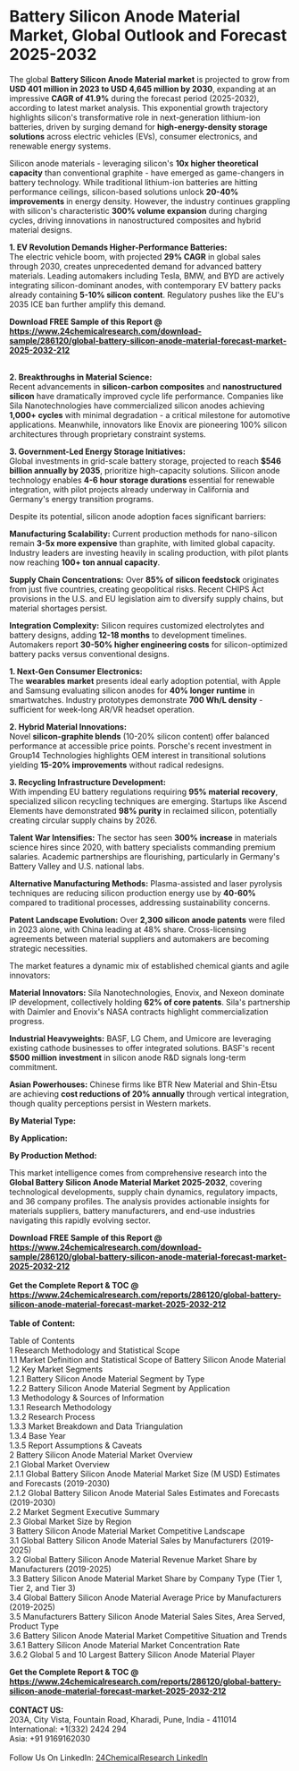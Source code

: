 <h1>Battery Silicon Anode Material Market, Global Outlook and Forecast 2025-2032</h1><p>The global <strong>Battery Silicon Anode Material market</strong> is projected to grow from <strong>USD 401 million in 2023 to USD 4,645 million by 2030</strong>, expanding at an impressive <strong>CAGR of 41.9%</strong> during the forecast period (2025-2032), according to latest market analysis. This exponential growth trajectory highlights silicon's transformative role in next-generation lithium-ion batteries, driven by surging demand for <strong>high-energy-density storage solutions</strong> across electric vehicles (EVs), consumer electronics, and renewable energy systems.</p><p>Silicon anode materials - leveraging silicon's <strong>10x higher theoretical capacity</strong> than conventional graphite - have emerged as game-changers in battery technology. While traditional lithium-ion batteries are hitting performance ceilings, silicon-based solutions unlock <strong>20-40% improvements</strong> in energy density. However, the industry continues grappling with silicon's characteristic <strong>300% volume expansion</strong> during charging cycles, driving innovations in nanostructured composites and hybrid material designs.</p><p><strong>1. EV Revolution Demands Higher-Performance Batteries:</strong><br>
The electric vehicle boom, with projected <strong>29% CAGR</strong> in global sales through 2030, creates unprecedented demand for advanced battery materials. Leading automakers including Tesla, BMW, and BYD are actively integrating silicon-dominant anodes, with contemporary EV battery packs already containing <strong>5-10% silicon content</strong>. Regulatory pushes like the EU's 2035 ICE ban further amplify this demand.</p><div><b>Download FREE Sample of this Report @ 
            <a href="https://www.24chemicalresearch.com/download-sample/286120/global-battery-silicon-anode-material-forecast-market-2025-2032-212">
            https://www.24chemicalresearch.com/download-sample/286120/global-battery-silicon-anode-material-forecast-market-2025-2032-212</a></b></div><br><p><strong>2. Breakthroughs in Material Science:</strong><br>
Recent advancements in <strong>silicon-carbon composites</strong> and <strong>nanostructured silicon</strong> have dramatically improved cycle life performance. Companies like Sila Nanotechnologies have commercialized silicon anodes achieving <strong>1,000+ cycles</strong> with minimal degradation - a critical milestone for automotive applications. Meanwhile, innovators like Enovix are pioneering 100% silicon architectures through proprietary constraint systems.</p><p><strong>3. Government-Led Energy Storage Initiatives:</strong><br>
Global investments in grid-scale battery storage, projected to reach <strong>$546 billion annually by 2035</strong>, prioritize high-capacity solutions. Silicon anode technology enables <strong>4-6 hour storage durations</strong> essential for renewable integration, with pilot projects already underway in California and Germany's energy transition programs.</p><p>Despite its potential, silicon anode adoption faces significant barriers:</p><p><strong>Manufacturing Scalability:</strong> Current production methods for nano-silicon remain <strong>3-5x more expensive</strong> than graphite, with limited global capacity. Industry leaders are investing heavily in scaling production, with pilot plants now reaching <strong>100+ ton annual capacity</strong>.</p><p><strong>Supply Chain Concentrations:</strong> Over <strong>85% of silicon feedstock</strong> originates from just five countries, creating geopolitical risks. Recent CHIPS Act provisions in the U.S. and EU legislation aim to diversify supply chains, but material shortages persist.</p><p><strong>Integration Complexity:</strong> Silicon requires customized electrolytes and battery designs, adding <strong>12-18 months</strong> to development timelines. Automakers report <strong>30-50% higher engineering costs</strong> for silicon-optimized battery packs versus conventional designs.</p><p><strong>1. Next-Gen Consumer Electronics:</strong><br>
The <strong>wearables market</strong> presents ideal early adoption potential, with Apple and Samsung evaluating silicon anodes for <strong>40% longer runtime</strong> in smartwatches. Industry prototypes demonstrate <strong>700 Wh/L density</strong> - sufficient for week-long AR/VR headset operation.</p><p><strong>2. Hybrid Material Innovations:</strong><br>
Novel <strong>silicon-graphite blends</strong> (10-20% silicon content) offer balanced performance at accessible price points. Porsche's recent investment in Group14 Technologies highlights OEM interest in transitional solutions yielding <strong>15-20% improvements</strong> without radical redesigns.</p><p><strong>3. Recycling Infrastructure Development:</strong><br>
With impending EU battery regulations requiring <strong>95% material recovery</strong>, specialized silicon recycling techniques are emerging. Startups like Ascend Elements have demonstrated <strong>98% purity</strong> in reclaimed silicon, potentially creating circular supply chains by 2026.</p><p><strong>Talent War Intensifies:</strong> The sector has seen <strong>300% increase</strong> in materials science hires since 2020, with battery specialists commanding premium salaries. Academic partnerships are flourishing, particularly in Germany's Battery Valley and U.S. national labs.</p><p><strong>Alternative Manufacturing Methods:</strong> Plasma-assisted and laser pyrolysis techniques are reducing silicon production energy use by <strong>40-60%</strong> compared to traditional processes, addressing sustainability concerns.</p><p><strong>Patent Landscape Evolution:</strong> Over <strong>2,300 silicon anode patents</strong> were filed in 2023 alone, with China leading at 48% share. Cross-licensing agreements between material suppliers and automakers are becoming strategic necessities.</p><p>The market features a dynamic mix of established chemical giants and agile innovators:</p><p><strong>Material Innovators:</strong> Sila Nanotechnologies, Enovix, and Nexeon dominate IP development, collectively holding <strong>62% of core patents</strong>. Sila's partnership with Daimler and Enovix's NASA contracts highlight commercialization progress.</p><p><strong>Industrial Heavyweights:</strong> BASF, LG Chem, and Umicore are leveraging existing cathode businesses to offer integrated solutions. BASF's recent <strong>$500 million investment</strong> in silicon anode R&amp;D signals long-term commitment.</p><p><strong>Asian Powerhouses:</strong> Chinese firms like BTR New Material and Shin-Etsu are achieving <strong>cost reductions of 20% annually</strong> through vertical integration, though quality perceptions persist in Western markets.</p><p><strong>By Material Type:</strong></p><p><strong>By Application:</strong></p><p><strong>By Production Method:</strong></p><p>This market intelligence comes from comprehensive research into the <strong>Global Battery Silicon Anode Material Market 2025-2032</strong>, covering technological developments, supply chain dynamics, regulatory impacts, and 36 company profiles. The analysis provides actionable insights for materials suppliers, battery manufacturers, and end-use industries navigating this rapidly evolving sector.</p><div><b>Download FREE Sample of this Report @ 
            <a href="https://www.24chemicalresearch.com/download-sample/286120/global-battery-silicon-anode-material-forecast-market-2025-2032-212">
            https://www.24chemicalresearch.com/download-sample/286120/global-battery-silicon-anode-material-forecast-market-2025-2032-212</a></b></div><br><div><b>Get the Complete Report & TOC @ 
            <a href="https://www.24chemicalresearch.com/reports/286120/global-battery-silicon-anode-material-forecast-market-2025-2032-212">
            https://www.24chemicalresearch.com/reports/286120/global-battery-silicon-anode-material-forecast-market-2025-2032-212</a></b></div><br>
            <b>Table of Content:</b><p>Table of Contents<br />
1 Research Methodology and Statistical Scope<br />
1.1 Market Definition and Statistical Scope of Battery Silicon Anode Material<br />
1.2 Key Market Segments<br />
1.2.1 Battery Silicon Anode Material Segment by Type<br />
1.2.2 Battery Silicon Anode Material Segment by Application<br />
1.3 Methodology & Sources of Information<br />
1.3.1 Research Methodology<br />
1.3.2 Research Process<br />
1.3.3 Market Breakdown and Data Triangulation<br />
1.3.4 Base Year<br />
1.3.5 Report Assumptions & Caveats<br />
2 Battery Silicon Anode Material Market Overview<br />
2.1 Global Market Overview<br />
2.1.1 Global Battery Silicon Anode Material Market Size (M USD) Estimates and Forecasts (2019-2030)<br />
2.1.2 Global Battery Silicon Anode Material Sales Estimates and Forecasts (2019-2030)<br />
2.2 Market Segment Executive Summary<br />
2.3 Global Market Size by Region<br />
3 Battery Silicon Anode Material Market Competitive Landscape<br />
3.1 Global Battery Silicon Anode Material Sales by Manufacturers (2019-2025)<br />
3.2 Global Battery Silicon Anode Material Revenue Market Share by Manufacturers (2019-2025)<br />
3.3 Battery Silicon Anode Material Market Share by Company Type (Tier 1, Tier 2, and Tier 3)<br />
3.4 Global Battery Silicon Anode Material Average Price by Manufacturers (2019-2025)<br />
3.5 Manufacturers Battery Silicon Anode Material Sales Sites, Area Served, Product Type<br />
3.6 Battery Silicon Anode Material Market Competitive Situation and Trends<br />
3.6.1 Battery Silicon Anode Material Market Concentration Rate<br />
3.6.2 Global 5 and 10 Largest Battery Silicon Anode Material Player</p><div><b>Get the Complete Report & TOC @ 
            <a href="https://www.24chemicalresearch.com/reports/286120/global-battery-silicon-anode-material-forecast-market-2025-2032-212">
            https://www.24chemicalresearch.com/reports/286120/global-battery-silicon-anode-material-forecast-market-2025-2032-212</a></b></div><br><b>CONTACT US:</b><br>
            203A, City Vista, Fountain Road, Kharadi, Pune, India - 411014<br>
            International: +1(332) 2424 294<br>
            Asia: +91 9169162030 <br><br>
            Follow Us On LinkedIn: <a href="https://www.linkedin.com/company/24chemicalresearch/">24ChemicalResearch LinkedIn</a>